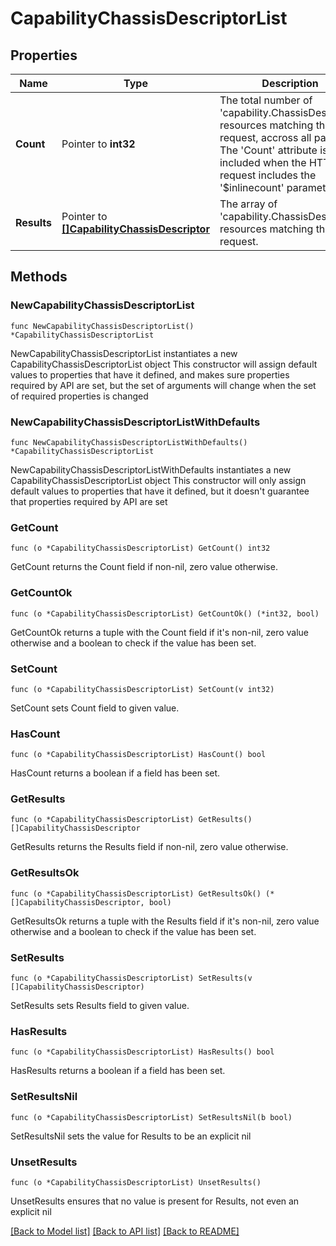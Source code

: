 # CapabilityChassisDescriptorList

## Properties

Name | Type | Description | Notes
------------ | ------------- | ------------- | -------------
**Count** | Pointer to **int32** | The total number of &#39;capability.ChassisDescriptor&#39; resources matching the request, accross all pages. The &#39;Count&#39; attribute is included when the HTTP GET request includes the &#39;$inlinecount&#39; parameter. | [optional] 
**Results** | Pointer to [**[]CapabilityChassisDescriptor**](CapabilityChassisDescriptor.md) | The array of &#39;capability.ChassisDescriptor&#39; resources matching the request. | [optional] 

## Methods

### NewCapabilityChassisDescriptorList

`func NewCapabilityChassisDescriptorList() *CapabilityChassisDescriptorList`

NewCapabilityChassisDescriptorList instantiates a new CapabilityChassisDescriptorList object
This constructor will assign default values to properties that have it defined,
and makes sure properties required by API are set, but the set of arguments
will change when the set of required properties is changed

### NewCapabilityChassisDescriptorListWithDefaults

`func NewCapabilityChassisDescriptorListWithDefaults() *CapabilityChassisDescriptorList`

NewCapabilityChassisDescriptorListWithDefaults instantiates a new CapabilityChassisDescriptorList object
This constructor will only assign default values to properties that have it defined,
but it doesn't guarantee that properties required by API are set

### GetCount

`func (o *CapabilityChassisDescriptorList) GetCount() int32`

GetCount returns the Count field if non-nil, zero value otherwise.

### GetCountOk

`func (o *CapabilityChassisDescriptorList) GetCountOk() (*int32, bool)`

GetCountOk returns a tuple with the Count field if it's non-nil, zero value otherwise
and a boolean to check if the value has been set.

### SetCount

`func (o *CapabilityChassisDescriptorList) SetCount(v int32)`

SetCount sets Count field to given value.

### HasCount

`func (o *CapabilityChassisDescriptorList) HasCount() bool`

HasCount returns a boolean if a field has been set.

### GetResults

`func (o *CapabilityChassisDescriptorList) GetResults() []CapabilityChassisDescriptor`

GetResults returns the Results field if non-nil, zero value otherwise.

### GetResultsOk

`func (o *CapabilityChassisDescriptorList) GetResultsOk() (*[]CapabilityChassisDescriptor, bool)`

GetResultsOk returns a tuple with the Results field if it's non-nil, zero value otherwise
and a boolean to check if the value has been set.

### SetResults

`func (o *CapabilityChassisDescriptorList) SetResults(v []CapabilityChassisDescriptor)`

SetResults sets Results field to given value.

### HasResults

`func (o *CapabilityChassisDescriptorList) HasResults() bool`

HasResults returns a boolean if a field has been set.

### SetResultsNil

`func (o *CapabilityChassisDescriptorList) SetResultsNil(b bool)`

 SetResultsNil sets the value for Results to be an explicit nil

### UnsetResults
`func (o *CapabilityChassisDescriptorList) UnsetResults()`

UnsetResults ensures that no value is present for Results, not even an explicit nil

[[Back to Model list]](../README.md#documentation-for-models) [[Back to API list]](../README.md#documentation-for-api-endpoints) [[Back to README]](../README.md)


